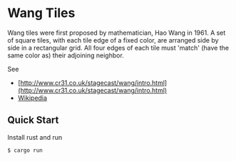 # Wang Tiles

Wang tiles were first proposed by mathematician, Hao Wang in 1961. A set of square tiles, with each tile edge of a fixed color, are arranged side by side in a rectangular grid. All four edges of each tile must 'match' (have the same color as) their adjoining neighbor.

See
- [http://www.cr31.co.uk/stagecast/wang/intro.html](http://www.cr31.co.uk/stagecast/wang/intro.html)
- [Wikipedia](https://en.wikipedia.org/wiki/Wang_tile)

## Quick Start

Install rust and run

```console
$ cargo run
```

